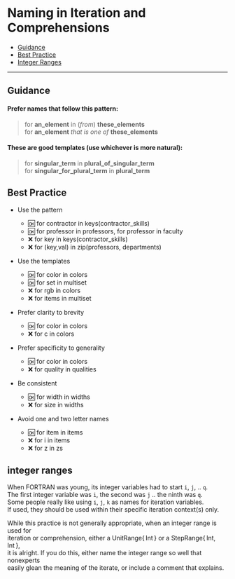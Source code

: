 # Naming in Iteration and Comprehensions

- [Guidance](https://github.com/JuliaPraxis/Naming/blob/master/guides/IterationAndComprehensions.md#guidance)
- [Best Practice](https://github.com/JuliaPraxis/Naming/blob/master/guides/IterationAndComprehensions.md#best-practice)
- [Integer Ranges](https://github.com/JuliaPraxis/Naming/blob/master/guides/IterationAndComprehensions.md#integer-ranges)

-------

## Guidance

#### Prefer names that follow this pattern:   

> for **an_element** in (*from*) **these_elements**  
> for **an_element** *that is one of* **these_elements**

#### These are good templates (use whichever is more natural):

> for **singular_term** in **plural_of_singular_term**  
> for **singular_for_plural_term** in **plural_term**

## Best Practice

- Use the pattern
  - :ok: for contractor in keys(contractor_skills)
  - :ok: for professor in professors, for professor in faculty
  - :x: for key in keys(contractor_skills)
  - :x: for (key,val) in zip(professors, departments)  
  
- Use the templates
  - :ok: for color in colors
  - :ok: for set in multiset
  - :x:  for rgb in colors
  - :x:  for items in multiset

- Prefer clarity to brevity  
  - :ok: for color in colors
  - :x:  for c in colors
  
- Prefer specificity to generality  
  - :ok: for color in colors
  - :x:  for quality in qualities

- Be consistent
  - :ok: for width in widths
  - :x:  for size in widths
  
- Avoid one and two letter names
  - :ok: for item in items
  - :x:  for i in items
  - :x:  for z in zs
  
## integer ranges

When FORTRAN was young, its integer variables had to start `i`, `j`, .. `q`.  
The first integer variable was `i`, the second was `j` .. the ninth was `q`.  
Some people really like using `i`, `j`, `k` as names for iteration variables.  
If used, they should be used within their specific iteration context(s) only.

While this practice is not generally appropriate, when an integer range is used for  
iteration or comprehension, either a UnitRange{&thinsp;Int&thinsp;} or a StepRange{&thinsp;Int, Int&thinsp;},  
it is alright.  If you do this, either name the integer range so well that nonexperts  
easily glean the meaning of the iterate, or include a comment that explains.  

